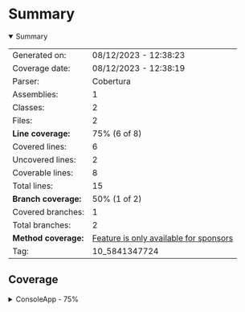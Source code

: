 # Summary
<details open><summary>Summary</summary>

|||
|:---|:---|
| Generated on: | 08/12/2023 - 12:38:23 |
| Coverage date: | 08/12/2023 - 12:38:19 |
| Parser: | Cobertura |
| Assemblies: | 1 |
| Classes: | 2 |
| Files: | 2 |
| **Line coverage:** | 75% (6 of 8) |
| Covered lines: | 6 |
| Uncovered lines: | 2 |
| Coverable lines: | 8 |
| Total lines: | 15 |
| **Branch coverage:** | 50% (1 of 2) |
| Covered branches: | 1 |
| Total branches: | 2 |
| **Method coverage:** | [Feature is only available for sponsors](https://reportgenerator.io/pro) |
| Tag: | 10_5841347724 |

</details>

## Coverage
<details><summary>ConsoleApp - 75%</summary>

|**Name**|**Line**|**Branch**|
|:---|---:|---:|
|**ConsoleApp**|**75%**|**50%**|
|ConsoleApp.MyClass|85.7%|50%|
|Program|0%||

</details>

